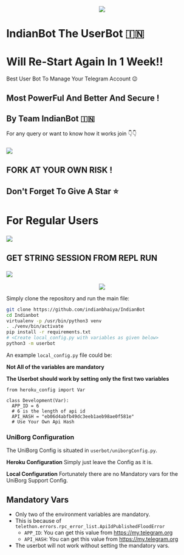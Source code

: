 <p align="center">
<img src="https://github.com/indianbhaiya/IndianBot/blob/master/.github/newlogo.png">

# IndianBot The UserBot 🇮🇳
# Will Re-Start Again In 1 Week!!

Best User Bot To Manage Your Telegram Account 😉
## Most PowerFul And Better And Secure !

## By Team IndianBot 🇮🇳

For any query or want to know how it works join 👇👇
### <a href="https://t.me/indianbot_official"><img src="https://raw.githubusercontent.com/indianbhaiya/IndianBot/master/.github/button%20(7).png"></a>



## FORK AT YOUR OWN RISK !
## Don't Forget To Give A Star ⭐

# For Regular Users
### <a href="https://heroku.com/deploy?template=https://github.com/indianbhaiya/IndianBot"><img src="https://raw.githubusercontent.com/indianbhaiya/IndianBot/master/.github/button%20(8).png"></a>


## GET STRING SESSION FROM REPL RUN 
### <a href="https://indianbotstringsetup.pureindialover.repl.run"><img src="https://raw.githubusercontent.com/indianbhaiya/IndianBot/master/.github/button%20(9).png"></a>


<p align="center">
<img src="https://github.com/indianbhaiya/IndianBot/blob/master/.github/devsec.png">

Simply clone the repository and run the main file:
```bash
git clone https://github.com/indianbhaiya/IndianBot
cd Indianbot
virtualenv -p /usr/bin/python3 venv
. ./venv/bin/activate
pip install -r requirements.txt
# <Create local_config.py with variables as given below>
python3 -m userbot
```

An example `local_config.py` file could be:

**Not All of the variables are mandatory**

__The Userbot should work by setting only the first two variables__

```python3
from heroku_config import Var

class Development(Var):
  APP_ID = 6 
  # 6 is the length of api id
  API_HASH = "eb06d4abfb49dc3eeb1aeb98ae0f581e" 
  # Use Your Own Api Hash
```

### UniBorg Configuration

The UniBorg Config is situated in `userbot/uniborgConfig.py`.

**Heroku Configuration**
Simply just leave the Config as it is.

**Local Configuration**
Fortunately there are no Mandatory vars for the UniBorg Support Config.

## Mandatory Vars

- Only two of the environment variables are mandatory.
- This is because of `telethon.errors.rpc_error_list.ApiIdPublishedFloodError`
    - `APP_ID`:   You can get this value from https://my.telegram.org
    - `API_HASH`:   You can get this value from https://my.telegram.org
- The userbot will not work without setting the mandatory vars.
